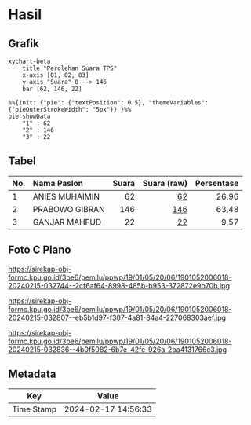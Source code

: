 # Hasil

## Grafik

```mermaid
xychart-beta
    title "Perolehan Suara TPS"
    x-axis [01, 02, 03]
    y-axis "Suara" 0 --> 146
    bar [62, 146, 22]
```

```mermaid
%%{init: {"pie": {"textPosition": 0.5}, "themeVariables": {"pieOuterStrokeWidth": "5px"}} }%%
pie showData
    "1" : 62
    "2" : 146
    "3" : 22
```

## Tabel

| No. | Nama Paslon    | Suara | Suara (raw) | Persentase |
|:--- |:-------------- | -----:| -----------:| ----------:|
| 1   | ANIES MUHAIMIN | 62    | [62][p-1]   | 26,96      |
| 2   | PRABOWO GIBRAN | 146   | [146][p-2]  | 63,48      |
| 3   | GANJAR MAHFUD  | 22    | [22][p-3]   | 9,57       |


[p-1]: https://github.com/gigit-pemilu/pemilu-2024-19-kepulauan-bangka-belitung/blob/main/pilpres/hitung-suara/sub/19-kepulauan-bangka-belitung/sub/01-bangka/sub/05-pemali/sub/2006-karya-makmur/sub/018-tps/sub/paslon-1.txt
[p-2]: https://github.com/gigit-pemilu/pemilu-2024-19-kepulauan-bangka-belitung/blob/main/pilpres/hitung-suara/sub/19-kepulauan-bangka-belitung/sub/01-bangka/sub/05-pemali/sub/2006-karya-makmur/sub/018-tps/sub/paslon-2.txt
[p-3]: https://github.com/gigit-pemilu/pemilu-2024-19-kepulauan-bangka-belitung/blob/main/pilpres/hitung-suara/sub/19-kepulauan-bangka-belitung/sub/01-bangka/sub/05-pemali/sub/2006-karya-makmur/sub/018-tps/sub/paslon-3.txt

## Foto C Plano

https://sirekap-obj-formc.kpu.go.id/3be6/pemilu/ppwp/19/01/05/20/06/1901052006018-20240215-032744--2cf6af64-8998-485b-b953-372872e9b70b.jpg

https://sirekap-obj-formc.kpu.go.id/3be6/pemilu/ppwp/19/01/05/20/06/1901052006018-20240215-032807--eb5b1d97-f307-4a81-84a4-227068303aef.jpg

https://sirekap-obj-formc.kpu.go.id/3be6/pemilu/ppwp/19/01/05/20/06/1901052006018-20240215-032836--4b0f5082-6b7e-42fe-926a-2ba4131766c3.jpg


## Metadata

| Key        | Value               |
| ---------- | ------------------- |
| Time Stamp | 2024-02-17 14:56:33 |



